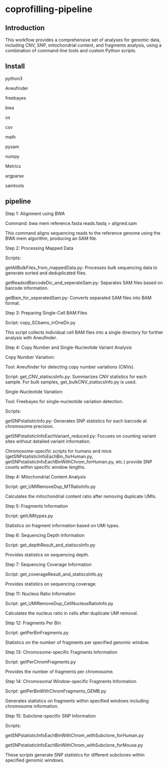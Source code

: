 # coprofilling-pipeline
Introduction
---------------------------------------------------------------------------------------------------------------------------------------------------------------------------------------------------------------------------------------------
This workflow provides a comprehensive set of analyses for genomic data, including CNV, SNP, mitochondrial content, and fragments analysis, using a combination of command-line tools and custom Python scripts.

Install
---------------------------------------------------------------------------------------------------------------------------------------------------------------------------------------------------------------------------------------------
python3

Aneufinder

freebayes

bwa

os

csv

math

pysam

numpy

Metrics

argparse

samtools

pipeline
---------------------------------------------------------------------------------------------------------------------------------------------------------------------------------------------------------------------------------------------
Step 1: Alignment using BWA

Command: bwa mem reference.fasta reads.fastq > aligned.sam

This command aligns sequencing reads to the reference genome using the BWA mem algorithm, producing an SAM file.

Step 2: Processing Mapped Data

Scripts:

getAllBulkFiles_from_mappedData.py: Processes bulk sequencing data to generate sorted and deduplicated files.

getReadsidBarcodeDic_and_seperateSam.py: Separates SAM files based on barcode information.

getBam_for_seperatedSam.py: Converts separated SAM files into BAM format.

Step 3: Preparing Single-Cell BAM Files

Script: copy_SCbams_inOneDir.py

This script collects individual cell BAM files into a single directory for further analysis with Aneufinder.

Step 4: Copy Number and Single-Nucleotide Variant Analysis

Copy Number Variation:

Tool: Aneufinder for detecting copy number variations (CNVs).

Script: get_CNV_statiscsInfo.py: Summarizes CNV statistics for each sample. For bulk samples, get_bulkCNV_statiscsInfo.py is used.

Single-Nucleotide Variation:

Tool: Freebayes for single-nucleotide variation detection.

Scripts:

getSNPstatisticInfo.py: Generates SNP statistics for each barcode at chromosome precision.

getSNPstatisticInfoEachVariant_reduced.py: Focuses on counting variant sites without detailed variant information.

Chromosome-specific scripts for humans and mice (getSNPstatisticInfoEachBin_forHuman.py, getSNPstatisticInfoEachBinWithChrom_forHuman.py, etc.) provide SNP counts within specific window lengths.

Step 4: Mitochondrial Content Analysis

Script: get_UMIRemoveDup_MTRatioInfo.py

Calculates the mitochondrial content ratio after removing duplicate UMIs.

Step 5: Fragments Information

Script: getUMItypes.py

Statistics on fragment information based on UMI types.

Step 6: Sequencing Depth Information

Script: get_depthResult_and_statiscsInfo.py

Provides statistics on sequencing depth.

Step 7: Sequencing Coverage Information

Script: get_coverageResult_and_statiscsInfo.py

Provides statistics on sequencing coverage.

Step 11: Nucleus Ratio Information

Script: get_UMIRemoveDup_CellNucleusRatioInfo.py

Calculates the nucleus ratio in cells after duplicate UMI removal.

Step 12: Fragments Per Bin

Script: getPerBinFragments.py

Statistics on the number of fragments per specified genomic window.

Step 13: Chromosome-specific Fragments Information

Script: getPerChromFragments.py

Provides the number of fragments per chromosome.

Step 14: Chromosomal Window-specific Fragments Information

Script: getPerBinWithChromFragments_GEMB.py

Generates statistics on fragments within specified windows including chromosome information.

Step 15: Subclone-specific SNP Information

Scripts:

getSNPstatisticInfoEachBinWithChrom_withSubclone_forHuman.py

getSNPstatisticInfoEachBinWithChrom_withSubclone_forMouse.py

These scripts generate SNP statistics for different subclones within specified genomic windows.

